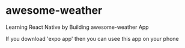 # awesome-weather
Learning React Native by Building awesome-weather App 


If you download 'expo app' then you can usee this app on your phone 


